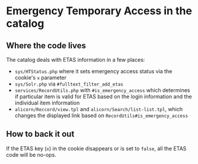 # Emergency Temporary Access in the catalog

## Where the code lives

The catalog deals with ETAS information in a few places:

  * `sys/HTStatus.php` where it sets emergency access status via the cookie's `x` parameter
  * `sys/Solr.php` via `#fulltext_filter_add_etas`
  * `services/RecordUtils.php` with `#is_emergency_access` which determines if  particular item is valid
    for ETAS based on the login information and the individual item information
  * `alicorn/Reccord/view.tpl` and `alicorn/Search/list-list.tpl`, which changes the displayed link based on
    `RecordUtils#is_emergency_access`

## How to back it out

If the ETAS key (`x`) in the cookie disappears or is set to `false`, all the ETAS code will be no-ops. 
